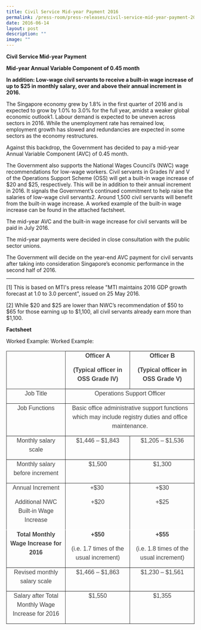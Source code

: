 ```yaml
---
title: Civil Service Mid‑year Payment 2016
permalink: /press-room/press-releases/civil-service-mid-year-payment-2016/
date: 2016-06-14
layout: post
description: ""
image: ""
---
```

**Civil Service Mid-year Payment**

**Mid-year Annual Variable Component of 0.45 month**

**In addition: Low-wage civil servants to receive a built-in wage increase of up to $25 in monthly salary, over and above their annual increment in 2016.**

The Singapore economy grew by 1.8% in the first quarter of 2016 and is expected to grow by 1.0% to 3.0% for the full year, amidst a weaker global economic outlook1. Labour demand is expected to be uneven across sectors in 2016. While the unemployment rate has remained low, employment growth has slowed and redundancies are expected in some sectors as the economy restructures.

Against this backdrop, the Government has decided to pay a mid-year Annual Variable Component (AVC) of 0.45 month.

The Government also supports the National Wages Council’s (NWC) wage recommendations for low-wage workers. Civil servants in Grades IV and V of the Operations Support Scheme (OSS) will get a built-in wage increase of $20 and $25, respectively. This will be in addition to their annual increment in 2016. It signals the Government’s continued commitment to help raise the salaries of low-wage civil servants2. Around 1,500 civil servants will benefit from the built-in wage increase. A worked example of the built-in wage increase can be found in the attached factsheet.

The mid-year AVC and the built-in wage increase for civil servants will be paid in July 2016.

The mid-year payments were decided in close consultation with the public sector unions.

The Government will decide on the year-end AVC payment for civil servants after taking into consideration Singapore’s economic performance in the second half of 2016.

* * *

\[1\] This is based on MTI's press release "MTI maintains 2016 GDP growth forecast at 1.0 to 3.0 percent", issued on 25 May 2016.

\[2\] While $20 and $25 are lower than NWC’s recommendation of $50 to $65 for those earning up to $1,100, all civil servants already earn more than $1,100.

**Factsheet**

Worked Example:
Worked Example:

<table border="1" cellspacing="0" cellpadding="0" width="100%" style="font-style: normal; font-variant-caps: normal; font-weight: 400; letter-spacing: normal; orphans: auto; text-align: start; text-transform: none; white-space: normal; widows: auto; word-spacing: 0px; -webkit-text-size-adjust: auto; -webkit-text-stroke-width: 0px; text-decoration: none; box-sizing: border-box; vertical-align: top; caret-color: rgb(63, 63, 63); color: rgb(63, 63, 63); font-family: &quot;DM Sans&quot;, sans-serif; font-size: 18px; width: 505.484375px; border: none;"><tbody style="box-sizing: border-box; vertical-align: top;"><tr style="box-sizing: border-box; vertical-align: top; height: 53.55pt;"><td style="box-sizing: border-box; vertical-align: top; height: 53.55pt; width: 158.625px; padding: 0cm 5.4pt; border: 1pt solid; text-align: left;"><p style="box-sizing: border-box; vertical-align: top; margin-top: 0px; font-size: 0.875rem; line-height: 1.71429em; margin-bottom: 1em; text-align: center;">&nbsp;</p></td><td style="box-sizing: border-box; vertical-align: top; height: 53.55pt; width: 173.484375px; padding: 0cm 5.4pt; border-style: solid solid solid none; text-align: left;"><p style="box-sizing: border-box; vertical-align: top; margin-top: 0px; font-size: 0.875rem; line-height: 1.71429em; margin-bottom: 1em; text-align: center;"><strong style="box-sizing: border-box; vertical-align: top;"><span style="box-sizing: border-box; vertical-align: top; font-size: 12pt; font-family: Arial;">Officer A</span></strong></p><p style="box-sizing: border-box; vertical-align: top; margin-top: 0px; font-size: 0.875rem; line-height: 1.71429em; margin-bottom: 1em; text-align: center;"><strong style="box-sizing: border-box; vertical-align: top;"><span style="box-sizing: border-box; vertical-align: top; font-size: 12pt; font-family: Arial;">(Typical officer in OSS Grade IV)</span></strong></p></td><td style="box-sizing: border-box; vertical-align: top; height: 53.55pt; width: 173.390625px; padding: 0cm 5.4pt; border-style: solid solid solid none; text-align: left;"><p style="box-sizing: border-box; vertical-align: top; margin-top: 0px; font-size: 0.875rem; line-height: 1.71429em; margin-bottom: 1em; text-align: center;"><strong style="box-sizing: border-box; vertical-align: top;"><span style="box-sizing: border-box; vertical-align: top; font-size: 12pt; font-family: Arial;">Officer B</span></strong></p><p style="box-sizing: border-box; vertical-align: top; margin-top: 0px; font-size: 0.875rem; line-height: 1.71429em; margin-bottom: 1em; text-align: center;"><strong style="box-sizing: border-box; vertical-align: top;"><span style="box-sizing: border-box; vertical-align: top; font-size: 12pt; font-family: Arial;">(Typical officer in OSS Grade V)</span></strong></p></td></tr><tr style="box-sizing: border-box; vertical-align: top; height: 25.85pt;"><td style="box-sizing: border-box; vertical-align: top; height: 25.85pt; width: 158.625px; padding: 0cm 5.4pt; border-style: none solid solid; text-align: left;"><p style="box-sizing: border-box; vertical-align: top; margin-top: 0px; font-size: 0.875rem; line-height: 1.71429em; margin-bottom: 1em; text-align: center;"><span style="box-sizing: border-box; vertical-align: top; font-size: 12pt; font-family: Arial;">Job Title</span></p></td><td colspan="2" style="box-sizing: border-box; vertical-align: top; height: 25.85pt; width: 346.875px; padding: 0cm 5.4pt; border-style: none solid solid none; text-align: left;"><p style="box-sizing: border-box; vertical-align: top; margin-top: 0px; font-size: 0.875rem; line-height: 1.71429em; margin-bottom: 1em; text-align: center;"><span style="box-sizing: border-box; vertical-align: top; font-size: 12pt; font-family: Arial;">Operations Support Officer</span></p></td></tr><tr style="box-sizing: border-box; vertical-align: top; height: 41.75pt;"><td style="box-sizing: border-box; vertical-align: top; height: 41.75pt; width: 158.625px; padding: 0cm 5.4pt; border-style: none solid solid; text-align: left;"><p style="box-sizing: border-box; vertical-align: top; margin-top: 0px; font-size: 0.875rem; line-height: 1.71429em; margin-bottom: 1em; text-align: center;"><span style="box-sizing: border-box; vertical-align: top; font-size: 12pt; font-family: Arial;">Job Functions</span></p></td><td colspan="2" style="box-sizing: border-box; vertical-align: top; height: 41.75pt; width: 346.875px; padding: 0cm 5.4pt; border-style: none solid solid none; text-align: left;"><p style="box-sizing: border-box; vertical-align: top; margin-top: 0px; font-size: 0.875rem; line-height: 1.71429em; margin-bottom: 1em; text-align: center;"><span style="box-sizing: border-box; vertical-align: top; font-size: 12pt; font-family: Arial;">Basic office administrative support functions which may include registry duties and office maintenance.</span></p></td></tr><tr style="box-sizing: border-box; vertical-align: top; height: 41.7pt;"><td style="box-sizing: border-box; vertical-align: top; height: 41.7pt; width: 158.625px; padding: 0cm 5.4pt; border-style: none solid solid; text-align: left;"><p style="box-sizing: border-box; vertical-align: top; margin-top: 0px; font-size: 0.875rem; line-height: 1.71429em; margin-bottom: 1em; text-align: center;"><span style="box-sizing: border-box; vertical-align: top; font-size: 12pt; font-family: Arial;">Monthly salary scale</span></p></td><td style="box-sizing: border-box; vertical-align: top; height: 41.7pt; width: 173.484375px; padding: 0cm 5.4pt; border-style: none solid solid none; text-align: left;"><p style="box-sizing: border-box; vertical-align: top; margin-top: 0px; font-size: 0.875rem; line-height: 1.71429em; margin-bottom: 1em; text-align: center;"><span style="box-sizing: border-box; vertical-align: top; font-size: 12pt; font-family: Arial;">$1,446 – $1,843</span></p></td><td style="box-sizing: border-box; vertical-align: top; height: 41.7pt; width: 173.390625px; padding: 0cm 5.4pt; border-style: none solid solid none; text-align: left;"><p style="box-sizing: border-box; vertical-align: top; margin-top: 0px; font-size: 0.875rem; line-height: 1.71429em; margin-bottom: 1em; text-align: center;"><span style="box-sizing: border-box; vertical-align: top; font-size: 12pt; font-family: Arial;">$1,205 – $1,536</span></p></td></tr><tr style="box-sizing: border-box; vertical-align: top; height: 36.4pt;"><td style="box-sizing: border-box; vertical-align: top; height: 36.4pt; width: 158.625px; padding: 0cm 5.4pt; border-style: none solid solid; text-align: left;"><p style="box-sizing: border-box; vertical-align: top; margin-top: 0px; font-size: 0.875rem; line-height: 1.71429em; margin-bottom: 1em; text-align: center;"><span style="box-sizing: border-box; vertical-align: top; font-size: 12pt; font-family: Arial;">Monthly salary before increment</span></p></td><td style="box-sizing: border-box; vertical-align: top; height: 36.4pt; width: 173.484375px; padding: 0cm 5.4pt; border-style: none solid solid none; text-align: left;"><p style="box-sizing: border-box; vertical-align: top; margin-top: 0px; font-size: 0.875rem; line-height: 1.71429em; margin-bottom: 1em; text-align: center;"><span style="box-sizing: border-box; vertical-align: top; font-size: 12pt; font-family: Arial;">$1,500</span></p></td><td style="box-sizing: border-box; vertical-align: top; height: 36.4pt; width: 173.390625px; padding: 0cm 5.4pt; border-style: none solid solid none; text-align: left;"><p style="box-sizing: border-box; vertical-align: top; margin-top: 0px; font-size: 0.875rem; line-height: 1.71429em; margin-bottom: 1em; text-align: center;"><span style="box-sizing: border-box; vertical-align: top; font-size: 12pt; font-family: Arial;">$1,300</span></p></td></tr><tr style="box-sizing: border-box; vertical-align: top; height: 62.6pt;"><td style="box-sizing: border-box; vertical-align: top; height: 62.6pt; width: 158.625px; padding: 0cm 5.4pt; border-style: none solid solid; border-bottom-width: 1pt; border-bottom-color: white; text-align: left;"><p style="box-sizing: border-box; vertical-align: top; margin-top: 0px; font-size: 0.875rem; line-height: 1.71429em; margin-bottom: 1em; text-align: center;"><span style="box-sizing: border-box; vertical-align: top; font-size: 12pt; font-family: Arial;">Annual Increment</span></p><p style="box-sizing: border-box; vertical-align: top; margin-top: 0px; font-size: 0.875rem; line-height: 1.71429em; margin-bottom: 1em; text-align: center;"><span style="box-sizing: border-box; vertical-align: top; font-size: 12pt; font-family: Arial;">Additional NWC Built-in Wage Increase</span></p></td><td style="box-sizing: border-box; vertical-align: top; height: 62.6pt; width: 173.484375px; padding: 0cm 5.4pt; border-style: none solid solid none; border-bottom-width: 1pt; border-bottom-color: white; text-align: left;"><p style="box-sizing: border-box; vertical-align: top; margin-top: 0px; font-size: 0.875rem; line-height: 1.71429em; margin-bottom: 1em; text-align: center;"><span style="box-sizing: border-box; vertical-align: top; font-size: 12pt; font-family: Arial;">+$30<span class="Apple-converted-space">&nbsp;</span></span></p><p style="box-sizing: border-box; vertical-align: top; margin-top: 0px; font-size: 0.875rem; line-height: 1.71429em; margin-bottom: 1em; text-align: center;"><span style="box-sizing: border-box; vertical-align: top; font-size: 12pt; font-family: Arial;">+$20</span></p></td><td style="box-sizing: border-box; vertical-align: top; height: 62.6pt; width: 173.390625px; padding: 0cm 5.4pt; border-style: none solid solid none; border-bottom-width: 1pt; border-bottom-color: white; text-align: left;"><p style="box-sizing: border-box; vertical-align: top; margin-top: 0px; font-size: 0.875rem; line-height: 1.71429em; margin-bottom: 1em; text-align: center;"><span style="box-sizing: border-box; vertical-align: top; font-size: 12pt; font-family: Arial;">+$30</span></p><p style="box-sizing: border-box; vertical-align: top; margin-top: 0px; font-size: 0.875rem; line-height: 1.71429em; margin-bottom: 1em; text-align: center;"><span style="box-sizing: border-box; vertical-align: top; font-size: 12pt; font-family: Arial;">+$25</span></p></td></tr><tr style="box-sizing: border-box; vertical-align: top; height: 56.35pt;"><td style="box-sizing: border-box; vertical-align: top; height: 56.35pt; width: 158.625px; padding: 0cm 5.4pt; border-style: none solid solid; text-align: left;"><p style="box-sizing: border-box; vertical-align: top; margin-top: 0px; font-size: 0.875rem; line-height: 1.71429em; margin-bottom: 1em; text-align: center;"><strong style="box-sizing: border-box; vertical-align: top;"><span style="box-sizing: border-box; vertical-align: top; font-size: 12pt; font-family: Arial;">Total Monthly Wage Increase for 2016</span></strong></p></td><td style="box-sizing: border-box; vertical-align: top; height: 56.35pt; width: 173.484375px; padding: 0cm 5.4pt; border-style: none solid solid none; text-align: left;"><p style="box-sizing: border-box; vertical-align: top; margin-top: 0px; font-size: 0.875rem; line-height: 1.71429em; margin-bottom: 1em; text-align: center;"><strong style="box-sizing: border-box; vertical-align: top;"><span style="box-sizing: border-box; vertical-align: top; font-size: 12pt; font-family: Arial;">+$50</span></strong></p><p style="box-sizing: border-box; vertical-align: top; margin-top: 0px; font-size: 0.875rem; line-height: 1.71429em; margin-bottom: 1em; text-align: center;"><span style="box-sizing: border-box; vertical-align: top; font-size: 12pt; font-family: Arial;">(i.e. 1.7 times of the usual increment)</span></p></td><td style="box-sizing: border-box; vertical-align: top; height: 56.35pt; width: 173.390625px; padding: 0cm 5.4pt; border-style: none solid solid none; text-align: left;"><p style="box-sizing: border-box; vertical-align: top; margin-top: 0px; font-size: 0.875rem; line-height: 1.71429em; margin-bottom: 1em; text-align: center;"><strong style="box-sizing: border-box; vertical-align: top;"><span style="box-sizing: border-box; vertical-align: top; font-size: 12pt; font-family: Arial;">+$55</span></strong></p><p style="box-sizing: border-box; vertical-align: top; margin-top: 0px; font-size: 0.875rem; line-height: 1.71429em; margin-bottom: 1em; text-align: center;"><span style="box-sizing: border-box; vertical-align: top; font-size: 12pt; font-family: Arial;">(i.e. 1.8 times of the usual increment)</span></p></td></tr><tr style="box-sizing: border-box; vertical-align: top; height: 40.2pt;"><td style="box-sizing: border-box; vertical-align: top; height: 40.2pt; width: 158.625px; padding: 0cm 5.4pt; border-style: none solid solid; text-align: left;"><p style="box-sizing: border-box; vertical-align: top; margin-top: 0px; font-size: 0.875rem; line-height: 1.71429em; margin-bottom: 1em; text-align: center;"><span style="box-sizing: border-box; vertical-align: top; font-size: 12pt; font-family: Arial;">Revised monthly salary scale</span></p></td><td style="box-sizing: border-box; vertical-align: top; height: 40.2pt; width: 173.484375px; padding: 0cm 5.4pt; border-style: none solid solid none; text-align: left;"><p style="box-sizing: border-box; vertical-align: top; margin-top: 0px; font-size: 0.875rem; line-height: 1.71429em; margin-bottom: 1em; text-align: center;"><span style="box-sizing: border-box; vertical-align: top; font-size: 12pt; font-family: Arial;">$1,466 – $1,863</span></p></td><td style="box-sizing: border-box; vertical-align: top; height: 40.2pt; width: 173.390625px; padding: 0cm 5.4pt; border-style: none solid solid none; text-align: left;"><p style="box-sizing: border-box; vertical-align: top; margin-top: 0px; font-size: 0.875rem; line-height: 1.71429em; margin-bottom: 1em; text-align: center;"><span style="box-sizing: border-box; vertical-align: top; font-size: 12pt; font-family: Arial;">$1,230 – $1,561</span></p></td></tr><tr style="box-sizing: border-box; vertical-align: top; height: 35.9pt;"><td style="box-sizing: border-box; vertical-align: top; height: 35.9pt; width: 158.625px; padding: 0cm 5.4pt; border-style: none solid solid; text-align: left;"><p style="box-sizing: border-box; vertical-align: top; margin-top: 0px; font-size: 0.875rem; line-height: 1.71429em; margin-bottom: 1em; text-align: center;"><span style="box-sizing: border-box; vertical-align: top; font-size: 12pt; font-family: Arial;">Salary after Total Monthly Wage Increase for 2016</span></p></td><td style="box-sizing: border-box; vertical-align: top; height: 35.9pt; width: 173.484375px; padding: 0cm 5.4pt; border-style: none solid solid none; text-align: left;"><p style="box-sizing: border-box; vertical-align: top; margin-top: 0px; font-size: 0.875rem; line-height: 1.71429em; margin-bottom: 1em; text-align: center;"><span style="box-sizing: border-box; vertical-align: top; font-size: 12pt; font-family: Arial;">$1,550</span></p></td><td style="box-sizing: border-box; vertical-align: top; height: 35.9pt; width: 173.390625px; padding: 0cm 5.4pt; border-style: none solid solid none; text-align: left;"><p style="box-sizing: border-box; vertical-align: top; margin-top: 0px; font-size: 0.875rem; line-height: 1.71429em; margin-bottom: 1em; text-align: center;"><span style="box-sizing: border-box; vertical-align: top; font-size: 12pt; font-family: Arial;">$1,355</span></p></td></tr></tbody></table>